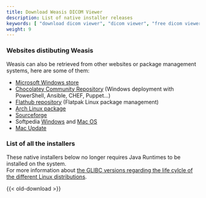 ```yaml
---
title: Download Weasis DICOM Viewer
description: List of native installer releases
keywords: [ "download dicom viewer", "dicom viewer", "free dicom viewer", "open source dicom viewer", "weasis dicom viewer",  "multi-platform dicom viewer", "dicom", "pacs", "pacs viewer", "clinical viewer", "radiolgical viewer", "linux dicom viewer",  "mac dicom viewer" ]
weight: 9
---
```


### Websites distibuting Weasis

Weasis can also be retrieved from other websites or package management systems, here are some of them:

- [Microsoft Windows store](https://www.microsoft.com/en-us/p/weasis/9nhtv46lg4nh)
- [Chocolatey Community Repository](https://community.chocolatey.org/packages/weasis) (Windows deployment with PowerShell, Ansible, CHEF, Puppet...)
- [Flathub repository](https://flathub.org/apps/details/io.github.nroduit.Weasis) (Flatpak Linux package management)
- [Arch Linux package](https://aur.archlinux.org/packages/weasis-bin/)
- [Sourceforge](https://sourceforge.net/projects/dcm4che/files/Weasis/)
- Softpedia [Windows](https://www.softpedia.com/get/Science-CAD/Weasis.shtml) and [Mac OS](https://mac.softpedia.com/get/Math-Scientific/Weasis.shtml)
- [Mac Update](https://www.macupdate.com/app/mac/61783/weasis)

### List of all the installers

These native installers below no longer requires Java Runtimes to be installed on the system.<br>
For more information about [the GLIBC versions regarding the life cylcle of the different Linux distributions](https://gist.github.com/wagenet/35adca1a032cec2999d47b6c40aa45b1#file-glibc-md).

{{< old-download >}}
